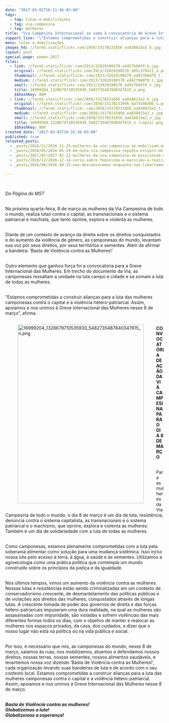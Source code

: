```yaml
---
date: "2017-03-02T16:11:46-03:00"
tags:
  - tag: lutas-e-mobilizações
  - tag: via-campesina
  - tag: mulheres
title: "Via Campesina Internacional se soma à convocatória de Greve Internacional das Mulheres "
support_line: "\"Estamos comprometidas a construir alianças para a luta das mulheres camponesas contra o capital e a violência hétero-patriarcal. Assim, apoiamos e nos unimos à Greve Internacional das Mulheres nesse 8 de março”"
menu: lutas e mobilizações
images_hd: //farm3.staticflickr.com/2850/33170231056_ea838815e2_b.jpg
layout: post
special-page: women-2017
files:
  - link: //farm3.staticflickr.com/2913/32829190570_ed427b60f0_b.jpg
    original: //farm3.staticflickr.com/2913/32829190570_d95c379411_o.png
    thumbnail: //farm3.staticflickr.com/2913/32829190570_ed427b60f0_t.jpg
    medium: //farm3.staticflickr.com/2913/32829190570_ed427b60f0_z.jpg
    small: //farm3.staticflickr.com/2913/32829190570_ed427b60f0_n.jpg
    title: 16999204_1328679710535930_5482735487840347615_n.png
    $$hashKey: 06M
  - link: //farm3.staticflickr.com/2850/33170231056_ea838815e2_b.jpg
    original: //farm3.staticflickr.com/2850/33170231056_ba75446d8b_o.png
    thumbnail: //farm3.staticflickr.com/2850/33170231056_ea838815e2_t.jpg
    medium: //farm3.staticflickr.com/2850/33170231056_ea838815e2_z.jpg
    small: //farm3.staticflickr.com/2850/33170231056_ea838815e2_n.jpg
    title: 16999204_1328679710535930_5482735487840347615_n (cópia).png
    $$hashKey: 06P
created_date: "2017-03-02T16:15:36-03:00"
published: true
releated_posts:
  - _posts/2016/11/2016-11-25-mulheres-da-via-campesina-se-mobilizam-em-seis-regioes-do-rs-nesta-sexta-feira.md
  - _posts/2016/05/2016-05-29-em-nota-via-campesina-repudia-estupro-de-adolescente-no-rio.md
  - _posts/2017/02/2017-02-22-mulheres-da-via-campesina-se-posicionam-contra-a-reforma-da-previdencia-social.md
  - _posts/2016/12/2016-12-14-curso-sobre-feminismo-e-marxismo-e-realizado-no-rio-grande-do-sul.md
  - _posts/2016/08/2016-08-22-nao-descansaremos-enquanto-nao-libertamos-todos-os-nossos-presos-politicos-afirma-via-campesina.md

---
```

<p>&nbsp;</p>

<p><em>Da P&aacute;gina do MST&nbsp;</em></p>

<p><br />
Na pr&oacute;xima quarta-feira, 8 de mar&ccedil;o as mulheres da Via Campesina de todo o mundo, realiza lutas contra o capital, as transnacionais e o sistema patriarcal e machista, que tanto oprime, explora e violenta as mulheres.&nbsp;</p>

<p><br />
Diante de um contexto de avan&ccedil;o da direita sobre os direitos conquistados e do aumento da viol&ecirc;ncia de g&ecirc;nero, as camponesas do mundo, levantam sua voz por seus direitos, por seus territ&oacute;rios e sementes. Al&eacute;m de afirmar a bandeira: &lsquo;Basta de Viol&ecirc;ncia contra as Mulheres!&rsquo;</p>

<p><br />
Outro elemento que ganhou for&ccedil;a foi a convocat&oacute;ria para a Greve Internacional das Mulheres. Em trecho do documento da Via, as camponesas ressaltam a unidade na luta campo e cidade e se somam a luta de todas as mulheres.&nbsp;</p>

<p><br />
&ldquo;Estamos comprometidas a construir alian&ccedil;as para a luta das mulheres camponesas contra o capital e a viol&ecirc;ncia h&eacute;tero-patriarcal. Assim, apoiamos e nos unimos &agrave; Greve Internacional das Mulheres nesse 8 de mar&ccedil;o&rdquo;, afirma.</p>

<figure class="image" style="float:left"><img alt="16999204_1328679710535930_5482735487840347615_n.png" height="566" src="//farm3.staticflickr.com/2913/32829190570_ed427b60f0_b.jpg" width="400" />
<figcaption></figcaption>
</figure>

<p><br />
<strong>CONVOCAT&Oacute;RIA DE A&Ccedil;&Atilde;O DA VIA CAMPESINA PARA O DIA 8 DE MAR&Ccedil;O</strong></p>

<p><br />
Para as mulheres da Via Campesina de todo o mundo, o dia 8 de mar&ccedil;o &eacute; um dia de luta, resist&ecirc;ncia, den&uacute;ncia contra o sistema capitalista, as transnacionais e o sistema patriarcal e o machismo, que oprime, explora e violenta as mulheres. Tamb&eacute;m &eacute; um dia de solidariedade com a luta de todas as mulheres.</p>

<p><br />
Como camponesas, estamos plenamente comprometidas com a luta pela soberania alimentar como solu&ccedil;&atilde;o para uma mudan&ccedil;a sist&ecirc;mica. Isso inclui nossa luta pelo acesso &agrave; terra, &agrave; &aacute;gua, &agrave; sa&uacute;de e &agrave;s sementes. Utilizamos a agroecologia como uma pr&aacute;tica pol&iacute;tica que contempla um mundo constru&iacute;do sobre os princ&iacute;pios da justi&ccedil;a e da igualdade.</p>

<p><br />
Nos &uacute;ltimos tempos, vimos um aumento da viol&ecirc;ncia contra as mulheres. Nossas lutas e resist&ecirc;ncias est&atilde;o sendo criminalizadas em um contexto de conservadorismo crescente, de desmantelamento das pol&iacute;ticas p&uacute;blicas e de viola&ccedil;&otilde;es aos direitos das mulheres, conquistados atrav&eacute;s de longas lutas. A crescente tomada de poder dos governos de direita e das for&ccedil;as h&eacute;tero-patriarcais impuseram uma dura realidade, na qual as mulheres s&atilde;o assassinadas com impunidade, s&atilde;o violadas e sofrem viol&ecirc;ncias das mais diferentes formas todos os dias, com o objetivo de manter e realocar as mulheres nos espa&ccedil;os privados, da casa, dos cuidados, e dizer que o nosso lugar n&atilde;o est&aacute; na pol&iacute;tica ou na vida p&uacute;blica e social.</p>

<p><br />
Por isso, &eacute; necess&aacute;rio que n&oacute;s, as camponesas do mundo, nesse 8 de mar&ccedil;o, saiamos &agrave;s ruas, nos mobilizemos, atuemos e defendamos nossos direitos, nossas terras, nossas sementes, nossos alimentos saud&aacute;veis, e levantemos nossa voz dizendo &lsquo;Basta de Viol&ecirc;ncia contra as Mulheres!&rsquo;, cada organiza&ccedil;&atilde;o levando suas bandeiras de luta e de acordo com o seu contexto local. Estamos comprometidas a construir alian&ccedil;as para a luta das mulheres camponesas contra o capital e a viol&ecirc;ncia h&eacute;tero-patriarcal. Assim, apoiamos e nos unimos &agrave; Greve Internacional das Mulheres nesse 8 de mar&ccedil;o.</p>

<p><br />
<em><strong>Basta de Viol&ecirc;ncia contra as mulheres!<br />
Globalizemos a luta!<br />
Globalizemos a esperan&ccedil;a!</strong></em></p>

